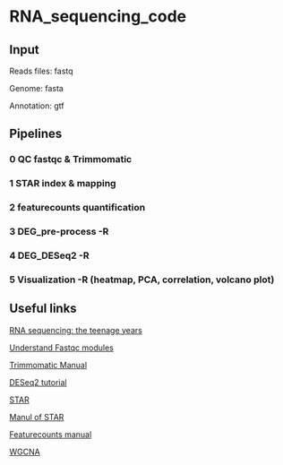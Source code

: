 # RNA_sequencing_code
## Input

Reads files: fastq

Genome: fasta

Annotation: gtf

## Pipelines

### 0 QC fastqc & Trimmomatic

### 1 STAR index & mapping

### 2 featurecounts quantification

### 3 DEG_pre-process -R

### 4 DEG_DESeq2 -R

### 5 Visualization -R (heatmap, PCA, correlation, volcano plot)

## Useful links

[RNA sequencing: the teenage years](https://www.nature.com/articles/s41576-019-0150-2)

[Understand Fastqc modules](https://www.bioinformatics.babraham.ac.uk/projects/fastqc/Help/3%20Analysis%20Modules/)

[Trimmomatic Manual](http://www.usadellab.org/cms/uploads/supplementary/Trimmomatic/TrimmomaticManual_V0.32.pdf)

[DESeq2 tutorial](https://lashlock.github.io/compbio/R_presentation.html)

[STAR](https://github.com/alexdobin/STAR)

[Manul of STAR](https://github.com/alexdobin/STAR/blob/master/doc/STARmanual.pdf)

[Featurecounts manual](https://bioconductor.org/packages/release/bioc/vignettes/Rsubread/inst/doc/SubreadUsersGuide.pdf)

[WGCNA](https://horvath.genetics.ucla.edu/html/CoexpressionNetwork/Rpackages/WGCNA/Tutorials/FemaleLiver-01-dataInput.pdf)


